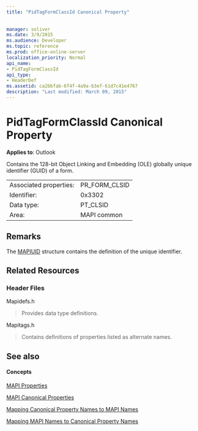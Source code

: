 ```yaml
---
title: "PidTagFormClassId Canonical Property"
 
 
manager: soliver
ms.date: 3/9/2015
ms.audience: Developer
ms.topic: reference
ms.prod: office-online-server
localization_priority: Normal
api_name:
- PidTagFormClassId
api_type:
- HeaderDef
ms.assetid: ca2bbfab-6f4f-4a9a-b3ef-61d7c41e4767
description: "Last modified: March 09, 2015"
---
```


# PidTagFormClassId Canonical Property

  
  
**Applies to**: Outlook 
  
Contains the 128-bit Object Linking and Embedding (OLE) globally unique identifier (GUID) of a form. 
  
|||
|:-----|:-----|
|Associated properties:  <br/> |PR_FORM_CLSID  <br/> |
|Identifier:  <br/> |0x3302  <br/> |
|Data type:  <br/> |PT_CLSID  <br/> |
|Area:  <br/> |MAPI common  <br/> |
   
## Remarks

The [MAPIUID](mapiuid.md) structure contains the definition of the unique identifier. 
  
## Related Resources

### Header Files

Mapidefs.h
  
> Provides data type definitions.
    
Mapitags.h
  
> Contains definitions of properties listed as alternate names.
    
## See also

#### Concepts

[MAPI Properties](mapi-properties.md)
  
[MAPI Canonical Properties](mapi-canonical-properties.md)
  
[Mapping Canonical Property Names to MAPI Names](mapping-canonical-property-names-to-mapi-names.md)
  
[Mapping MAPI Names to Canonical Property Names](mapping-mapi-names-to-canonical-property-names.md)

